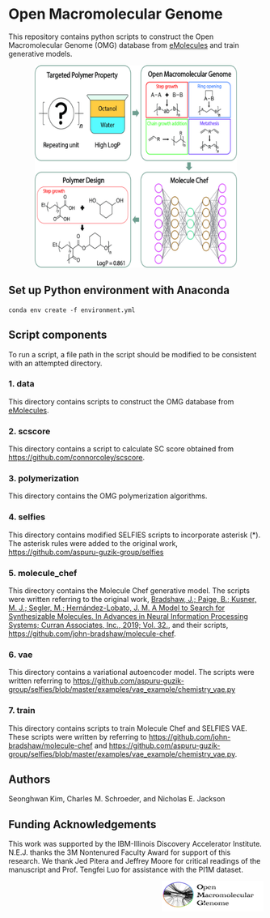 # Open Macromolecular Genome

This repository contains python scripts to construct the Open Macromolecular Genome (OMG) database from [eMolecules](https://www.emolecules.com/) and train generative models.

<p align="center">
<img src="https://github.com/TheJacksonLab/OpenMacromolecularGenome/blob/main/data/figure/schematic_diagram.jpg" width="400" height="400">
</p>

## Set up Python environment with Anaconda 
```
conda env create -f environment.yml
``` 

## Script components
To run a script, a file path in the script should be modified to be consistent with an attempted directory.

### 1. data
This directory contains scripts to construct the OMG database from [eMolecules](https://www.emolecules.com/).

### 2. scscore
This directory contains a script to calculate SC score obtained from https://github.com/connorcoley/scscore.

### 3. polymerization
This directory contains the OMG polymerization algorithms.

### 4. selfies 
This directory contains modified SELFIES scripts to incorporate asterisk (*). The asterisk rules were added to the original work, https://github.com/aspuru-guzik-group/selfies

### 5. molecule_chef 
This directory contains the Molecule Chef generative model. The scripts were written referring to the original work,
[Bradshaw, J.; Paige, B.; Kusner, M. J.; Segler, M.; Hernández-Lobato, J. M. A Model to Search for Synthesizable Molecules. 
In Advances in Neural Information Processing Systems; Curran Associates, Inc., 2019; Vol. 32.](https://arxiv.org/abs/1906.05221), 
and their scripts, https://github.com/john-bradshaw/molecule-chef.

### 6. vae 
This directory contains a variational autoencoder model. The scripts were written referring to https://github.com/aspuru-guzik-group/selfies/blob/master/examples/vae_example/chemistry_vae.py

### 7. train
This directory contains scripts to train Molecule Chef and SELFIES VAE. These scripts were written by referring to 
https://github.com/john-bradshaw/molecule-chef and https://github.com/aspuru-guzik-group/selfies/blob/master/examples/vae_example/chemistry_vae.py.

## Authors
Seonghwan Kim, Charles M. Schroeder, and Nicholas E. Jackson

## Funding Acknowledgements
This work was supported by the IBM-Illinois Discovery Accelerator Institute. N.E.J. thanks the 3M Nontenured Faculty Award for support of this research. We thank Jed Pitera and Jeffrey Moore for critical readings of the manuscript and Prof. Tengfei Luo for assistance with the PI1M dataset.

<p align="right">
<img src="https://github.com/TheJacksonLab/OpenMacromolecularGenome/blob/main/data/figure/OMG.png" width="200" height="60"> 
</p>

